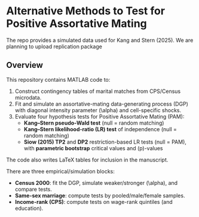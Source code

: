 # Alternative Methods to Test for Positive Assortative Mating
The repo provides a simulated data used for Kang and Stern (2025). We are planning to upload replication package

## Overview

This repository contains MATLAB code to:

1. Construct contingency tables of marital matches from CPS/Census microdata.
2. Fit and simulate an assortative-mating data-generating process (DGP) with diagonal intensity parameter \(\alpha\) and cell-specific shocks.
3. Evaluate four hypothesis tests for Positive Assortative Mating (PAM):
   - **Kang–Stern pseudo-Wald test** (null = random matching)
   - **Kang–Stern likelihood-ratio (LR) test** of independence (null = random matching)
   - **Siow (2015) TP2** and **DP2** restriction-based LR tests (null = PAM), with **parametric bootstrap** critical values and \(p\)-values

The code also writes LaTeX tables for inclusion in the manuscript.

There are three empirical/simulation blocks:

- **Census 2000**: fit the DGP, simulate weaker/stronger \(\alpha\), and compare tests.  
- **Same-sex marriage**: compute tests by pooled/male/female samples.  
- **Income-rank (CPS)**: compute tests on wage-rank quintiles (and education).



